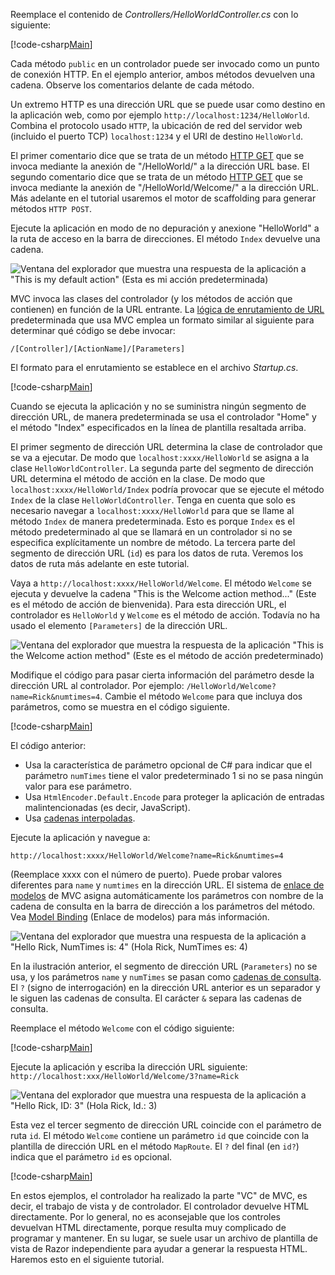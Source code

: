 Reemplace el contenido de *Controllers/HelloWorldController.cs* con lo siguiente:

[!code-csharp[Main](../../tutorials/first-mvc-app/start-mvc/sample/MvcMovie/Controllers/HelloWorldController.cs?name=snippet_1)]

Cada método `public` en un controlador puede ser invocado como un punto de conexión HTTP. En el ejemplo anterior, ambos métodos devuelven una cadena.  Observe los comentarios delante de cada método.

Un extremo HTTP es una dirección URL que se puede usar como destino en la aplicación web, como por ejemplo `http://localhost:1234/HelloWorld`. Combina el protocolo usado `HTTP`, la ubicación de red del servidor web (incluido el puerto TCP) `localhost:1234` y el URI de destino `HelloWorld`.

El primer comentario dice que se trata de un método [HTTP GET](http://www.w3schools.com/tags/ref_httpmethods.asp) que se invoca mediante la anexión de "/HelloWorld/" a la dirección URL base. El segundo comentario dice que se trata de un método [HTTP GET](http://www.w3.org/Protocols/rfc2616/rfc2616-sec9.html) que se invoca mediante la anexión de "/HelloWorld/Welcome/" a la dirección URL. Más adelante en el tutorial usaremos el motor de scaffolding para generar métodos `HTTP POST`.

Ejecute la aplicación en modo de no depuración y anexione "HelloWorld" a la ruta de acceso en la barra de direcciones. El método `Index` devuelve una cadena.

![Ventana del explorador que muestra una respuesta de la aplicación a "This is my default action" (Esta es mi acción predeterminada)](../../tutorials/first-mvc-app/adding-controller/_static/hell1.png)

MVC invoca las clases del controlador (y los métodos de acción que contienen) en función de la URL entrante. La [lógica de enrutamiento de URL](../../mvc/controllers/routing.md) predeterminada que usa MVC emplea un formato similar al siguiente para determinar qué código se debe invocar:

`/[Controller]/[ActionName]/[Parameters]`

El formato para el enrutamiento se establece en el archivo *Startup.cs*.

[!code-csharp[Main](../../tutorials/first-mvc-app/start-mvc/sample/MvcMovie/Startup.cs?name=snippet_1&highlight=5)]

Cuando se ejecuta la aplicación y no se suministra ningún segmento de dirección URL, de manera predeterminada se usa el controlador "Home" y el método "Index" especificados en la línea de plantilla resaltada arriba.

El primer segmento de dirección URL determina la clase de controlador que se va a ejecutar. De modo que `localhost:xxxx/HelloWorld` se asigna a la clase `HelloWorldController`. La segunda parte del segmento de dirección URL determina el método de acción en la clase. De modo que `localhost:xxxx/HelloWorld/Index` podría provocar que se ejecute el método `Index` de la clase `HelloWorldController`. Tenga en cuenta que solo es necesario navegar a `localhost:xxxx/HelloWorld` para que se llame al método `Index` de manera predeterminada. Esto es porque `Index` es el método predeterminado al que se llamará en un controlador si no se especifica explícitamente un nombre de método. La tercera parte del segmento de dirección URL (`id`) es para los datos de ruta. Veremos los datos de ruta más adelante en este tutorial.

Vaya a `http://localhost:xxxx/HelloWorld/Welcome`. El método `Welcome` se ejecuta y devuelve la cadena "This is the Welcome action method..." (Este es el método de acción de bienvenida). Para esta dirección URL, el controlador es `HelloWorld` y `Welcome` es el método de acción. Todavía no ha usado el elemento `[Parameters]` de la dirección URL.

![Ventana del explorador que muestra la respuesta de la aplicación "This is the Welcome action method" (Este es el método de acción predeterminado)](../../tutorials/first-mvc-app/adding-controller/_static/welcome.png)

Modifique el código para pasar cierta información del parámetro desde la dirección URL al controlador. Por ejemplo: `/HelloWorld/Welcome?name=Rick&numtimes=4`. Cambie el método `Welcome` para que incluya dos parámetros, como se muestra en el código siguiente. 

[!code-csharp[Main](../../tutorials/first-mvc-app/start-mvc/sample/MvcMovie/Controllers/HelloWorldController.cs?name=snippet_2)]

El código anterior:

* Usa la característica de parámetro opcional de C# para indicar que el parámetro `numTimes` tiene el valor predeterminado 1 si no se pasa ningún valor para ese parámetro.
* Usa `HtmlEncoder.Default.Encode` para proteger la aplicación de entradas malintencionadas (es decir, JavaScript). 
* Usa [cadenas interpoladas](https://docs.microsoft.com/dotnet/articles/csharp/language-reference/keywords/interpolated-strings).

Ejecute la aplicación y navegue a:

   `http://localhost:xxxx/HelloWorld/Welcome?name=Rick&numtimes=4`

(Reemplace xxxx con el número de puerto). Puede probar valores diferentes para `name` y `numtimes` en la dirección URL. El sistema de [enlace de modelos](../../mvc/models/model-binding.md) de MVC asigna automáticamente los parámetros con nombre de la cadena de consulta en la barra de dirección a los parámetros del método. Vea [Model Binding](../../mvc/models/model-binding.md) (Enlace de modelos) para más información.

![Ventana del explorador que muestra una respuesta de la aplicación a "Hello Rick, NumTimes is: 4" (Hola Rick, NumTimes es: 4)](../../tutorials/first-mvc-app/adding-controller/_static/rick4.png)

En la ilustración anterior, el segmento de dirección URL (`Parameters`) no se usa, y los parámetros `name` y `numTimes` se pasan como [cadenas de consulta](http://en.wikipedia.org/wiki/Query_string). El `?` (signo de interrogación) en la dirección URL anterior es un separador y le siguen las cadenas de consulta. El carácter `&` separa las cadenas de consulta.

Reemplace el método `Welcome` con el código siguiente:

[!code-csharp[Main](../../tutorials/first-mvc-app/start-mvc/sample/MvcMovie/Controllers/HelloWorldController.cs?name=snippet_3)]

Ejecute la aplicación y escriba la dirección URL siguiente: `http://localhost:xxx/HelloWorld/Welcome/3?name=Rick`

![Ventana del explorador que muestra una respuesta de la aplicación a "Hello Rick, ID: 3" (Hola Rick, Id.: 3)](../../tutorials/first-mvc-app/adding-controller/_static/rick_routedata.png)

Esta vez el tercer segmento de dirección URL coincide con el parámetro de ruta `id`. El método `Welcome` contiene un parámetro `id` que coincide con la plantilla de dirección URL en el método `MapRoute`. El `?` del final (en `id?`) indica que el parámetro `id` es opcional.

[!code-csharp[Main](../../tutorials/first-mvc-app/start-mvc/sample/MvcMovie/Startup.cs?name=snippet_1&highlight=5)]

En estos ejemplos, el controlador ha realizado la parte "VC" de MVC, es decir, el trabajo de vista y de controlador. El controlador devuelve HTML directamente. Por lo general, no es aconsejable que los controles devuelvan HTML directamente, porque resulta muy complicado de programar y mantener. En su lugar, se suele usar un archivo de plantilla de vista de Razor independiente para ayudar a generar la respuesta HTML. Haremos esto en el siguiente tutorial.

